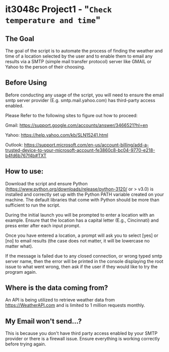 # it3048c Project1 - "`Check temperature and time`"


## The Goal
The goal of the script is to automate the process of finding the weather and time of a location selected by the user and to enable them to email any results via a SMTP (simple mail transfer protocol) server like GMAIL or Yahoo to the person of their choosing.

## Before Using
Before conducting any usage of the script, you will need to ensure the email smtp server provider (E.g. smtp.mail.yahoo.com) has third-party access enabled. 

Please Refer to the following sites to figure out how to proceed:

Gmail: https://support.google.com/accounts/answer/3466521?hl=en

Yahoo: https://help.yahoo.com/kb/SLN15241.html

Outlook: https://support.microsoft.com/en-us/account-billing/add-a-trusted-device-to-your-microsoft-account-fe3860c8-bc04-9770-e218-b4fd6b767f4b#TXT

## How to use:
Download the script and ensure Python (https://www.python.org/downloads/release/python-3120/ or > v3.0) is installed and correctly set up with the Python PATH variable created on your machine. The default libraries that come with Python should be more than sufficient to run the script. 

During the initial launch you will be prompted to enter a location with an example. Ensure that the location has a capital letter (E.g., Cincinnati) and press enter after each input prompt.

Once you have entered a location, a prompt will ask you to select [yes] or [no] to email results (the case does not matter, it will be lowercase no matter what). 

If the message is failed due to any closed connection, or wrong typed smtp server name, then the error will be printed in the console displaying the root issue to what went wrong, then ask if the user if they would like to try the program again.

## Where is the data coming from?
An API is being utilized to retrieve weather data from https://WeatherAPI.com and is limited to 1 million requests monthly.

## My Email won't send...?
This is because you don't have third party access enabled by your SMTP provider or there is a firewall issue. Ensure everything is working correctly before trying again.